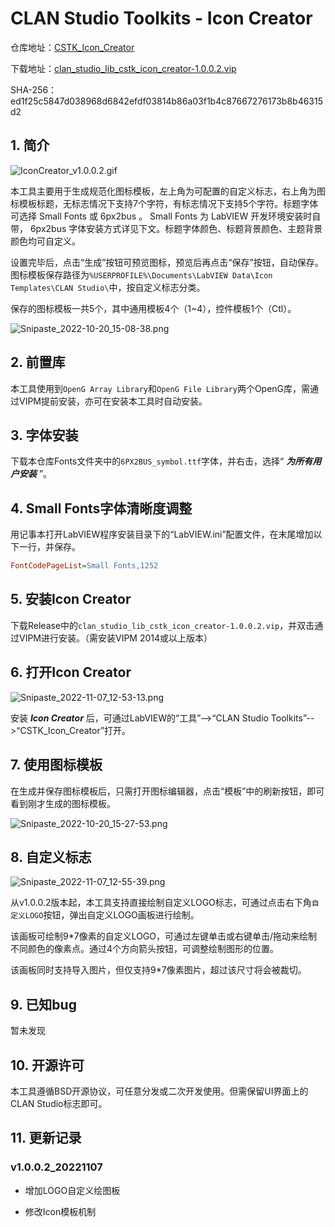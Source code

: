 # CLAN Studio Toolkits - Icon Creator

仓库地址：[CSTK_Icon_Creator](https://github.com/clan4456/CSTK_Icon_Creator)

下载地址：[clan_studio_lib_cstk_icon_creator-1.0.0.2.vip](https://github.com/clan4456/CSTK_Icon_Creator/releases/download/v1.0.0.2/clan_studio_lib_cstk_icon_creator-1.0.0.2.vip)

SHA-256：ed1f25c5847d038968d6842efdf03814b86a03f1b4c87667276173b8b46315d2

## 1. 简介

![IconCreator_v1.0.0.2.gif](http://pic2.clan4456.com/clan-picgo-core/images/2022/11/07/IconCreator_v1.0.0.2-8ddc9e8f8c93899f2858665054e422e3.gif)

本工具主要用于生成规范化图标模板，左上角为可配置的自定义标志，右上角为图标模板标题，无标志情况下支持7个字符，有标志情况下支持5个字符。标题字体可选择 Small Fonts 或 6px2bus 。 Small Fonts 为 LabVIEW 开发环境安装时自带， 6px2bus 字体安装方式详见下文。标题字体颜色、标题背景颜色、主题背景颜色均可自定义。

设置完毕后，点击“生成”按钮可预览图标，预览后再点击“保存”按钮，自动保存。图标模板保存路径为`%USERPROFILE%\Documents\LabVIEW Data\Icon Templates\CLAN Studio\`中，按自定义标志分类。

保存的图标模板一共5个，其中通用模板4个（1~4），控件模板1个（Ctl）。

![Snipaste_2022-10-20_15-08-38.png](http://pic2.clan4456.com/clan-picgo-core/images/2022/10/20/Snipaste_2022-10-20_15-08-38-4a38673d9e3fd4db3cff6ee67d3d27b4.png!small)

## 2. 前置库

本工具使用到`OpenG Array Library`和`OpenG File Library`两个OpenG库，需通过VIPM提前安装，亦可在安装本工具时自动安装。

## 3. 字体安装

下载本仓库Fonts文件夹中的`6PX2BUS_symbol.ttf`字体，并右击，选择“ ***为所有用户安装*** ”。

## 4. Small Fonts字体清晰度调整

用记事本打开LabVIEW程序安装目录下的“LabVIEW.ini”配置文件，在末尾增加以下一行，并保存。

```ini
FontCodePageList=Small Fonts,1252
```

## 5. 安装Icon Creator

下载Release中的`clan_studio_lib_cstk_icon_creator-1.0.0.2.vip`，并双击通过VIPM进行安装。（需安装VIPM 2014或以上版本）

## 6. 打开Icon Creator

![Snipaste_2022-11-07_12-53-13.png](http://pic2.clan4456.com/clan-picgo-core/images/2022/11/07/Snipaste_2022-11-07_12-53-13-e48966bebc043308ddcd739d8e258100.png!small)

安装 ***Icon Creator*** 后，可通过LabVIEW的“工具”-->“CLAN Studio Toolkits”-->“CSTK_Icon_Creator”打开。

## 7. 使用图标模板

在生成并保存图标模板后，只需打开图标编辑器，点击“模板”中的刷新按钮，即可看到刚才生成的图标模板。

![Snipaste_2022-10-20_15-27-53.png](http://pic2.clan4456.com/clan-picgo-core/images/2022/10/20/Snipaste_2022-10-20_15-27-53-a89aa47b1e9604c860199e6a932f25f3.png!small)

## 8. 自定义标志

![Snipaste_2022-11-07_12-55-39.png](http://pic2.clan4456.com/clan-picgo-core/images/2022/11/07/Snipaste_2022-11-07_12-55-39-275a36359e5148722f6731c2fcb03a8a.png!small)

从v1.0.0.2版本起，本工具支持直接绘制自定义LOGO标志，可通过点击右下角`自定义LOGO`按钮，弹出自定义LOGO画板进行绘制。

该画板可绘制9*7像素的自定义LOGO，可通过左键单击或右键单击/拖动来绘制不同颜色的像素点。通过4个方向箭头按钮，可调整绘制图形的位置。

该画板同时支持导入图片，但仅支持9*7像素图片，超过该尺寸将会被裁切。

## 9. 已知bug

暂未发现

## 10. 开源许可

本工具遵循BSD开源协议，可任意分发或二次开发使用。但需保留UI界面上的CLAN Studio标志即可。

## 11. 更新记录

### v1.0.0.2_20221107

- 增加LOGO自定义绘图板

- 修改Icon模板机制
